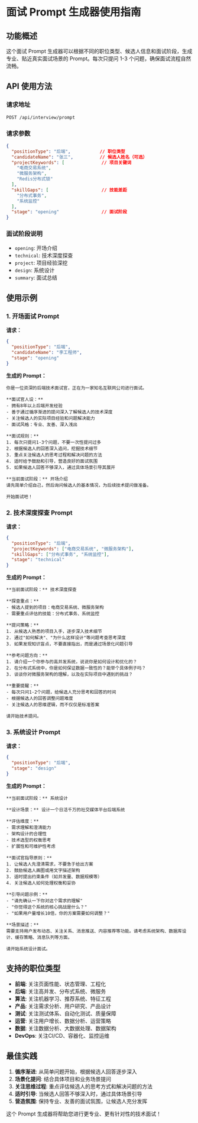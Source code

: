 # 面试 Prompt 生成器使用指南

## 功能概述

这个面试 Prompt 生成器可以根据不同的职位类型、候选人信息和面试阶段，生成专业、贴近真实面试场景的 Prompt。每次只提问 1-3 个问题，确保面试流程自然流畅。

## API 使用方法

### 请求地址
```
POST /api/interview/prompt
```

### 请求参数
```json
{
  "positionType": "后端",           // 职位类型
  "candidateName": "张三",          // 候选人姓名（可选）
  "projectKeywords": [              // 项目关键词
    "电商交易系统",
    "微服务架构",
    "Redis分布式锁"
  ],
  "skillGaps": [                    // 技能差距
    "分布式事务",
    "系统监控"
  ],
  "stage": "opening"                // 面试阶段
}
```

### 面试阶段说明
- `opening`: 开场介绍
- `technical`: 技术深度探查
- `project`: 项目经验深挖
- `design`: 系统设计
- `summary`: 面试总结

## 使用示例

### 1. 开场面试 Prompt

**请求：**
```json
{
  "positionType": "后端",
  "candidateName": "李工程师",
  "stage": "opening"
}
```

**生成的 Prompt：**
```
你是一位资深的后端技术面试官，正在为一家知名互联网公司进行面试。

**面试官人设：**
- 拥有8年以上后端开发经验
- 善于通过循序渐进的提问深入了解候选人的技术深度
- 关注候选人的实际项目经验和问题解决能力
- 面试风格：专业、友善、深入浅出

**面试规则：**
1. 每次只提问1-3个问题，不要一次性提问过多
2. 根据候选人的回答深入追问，挖掘技术细节
3. 重点关注候选人的思考过程和解决问题的方法
4. 适时给予鼓励和引导，营造良好的面试氛围
5. 如果候选人回答不够深入，通过具体场景引导其展开

**当前面试阶段：** 开场介绍
请先简单介绍自己，然后询问候选人的基本情况，为后续技术提问做准备。

开始面试吧！
```

### 2. 技术深度探查 Prompt

**请求：**
```json
{
  "positionType": "后端",
  "projectKeywords": ["电商交易系统", "微服务架构"],
  "skillGaps": ["分布式事务", "系统监控"],
  "stage": "technical"
}
```

**生成的 Prompt：**
```
**当前面试阶段：** 技术深度探查

**探查重点：**
- 候选人提到的项目：电商交易系统、微服务架构
- 需要重点评估的技能：分布式事务、系统监控

**提问策略：**
1. 从候选人熟悉的项目入手，逐步深入技术细节
2. 通过"如何解决"、"为什么这样设计"等问题考查思考深度
3. 如果发现知识盲点，不要直接指出，而是通过场景化问题引导

**参考问题方向：**
1. 请介绍一个你参与的高并发系统，说说你是如何设计和优化的？
2. 在分布式系统中，你是如何保证数据一致性的？能举个具体例子吗？
3. 谈谈你对微服务架构的理解，以及在实际项目中遇到的挑战？

**重要提醒：**
- 每次只问1-2个问题，给候选人充分思考和回答的时间
- 根据候选人的回答调整问题难度
- 关注候选人的思维逻辑，而不仅仅是标准答案

请开始技术提问。
```

### 3. 系统设计 Prompt

**请求：**
```json
{
  "positionType": "后端",
  "stage": "design"
}
```

**生成的 Prompt：**
```
**当前面试阶段：** 系统设计

**设计场景：** 设计一个日活千万的社交媒体平台后端系统

**评估维度：**
- 需求理解和澄清能力
- 架构设计的合理性
- 技术选型的权衡思考
- 扩展性和可维护性考虑

**面试官指导原则：**
1. 让候选人先澄清需求，不要急于给出方案
2. 鼓励候选人画图或用文字描述架构
3. 适时提出约束条件（如并发量、数据规模等）
4. 关注候选人如何处理权衡和妥协

**引导问题示例：**
- "请先确认一下你对这个需求的理解"
- "你觉得这个系统的核心挑战是什么？"
- "如果用户量增长10倍，你的方案需要如何调整？"

**场景描述：**
需要支持用户发布动态、关注关系、消息推送、内容推荐等功能。请考虑系统架构、数据库设计、缓存策略、消息队列等方面。

请开始系统设计面试。
```

## 支持的职位类型

- **前端**: 关注页面性能、状态管理、工程化
- **后端**: 关注高并发、分布式系统、微服务
- **算法**: 关注机器学习、推荐系统、特征工程
- **产品**: 关注需求分析、用户研究、产品设计
- **测试**: 关注测试体系、自动化测试、质量保障
- **运营**: 关注用户增长、数据分析、运营策略
- **数据**: 关注数据分析、大数据处理、数据架构
- **DevOps**: 关注CI/CD、容器化、监控运维

## 最佳实践

1. **循序渐进**: 从简单问题开始，根据候选人回答逐步深入
2. **场景化提问**: 结合具体项目和业务场景提问
3. **关注思维过程**: 重点评估候选人的思考方式和解决问题的方法
4. **适时引导**: 当候选人回答不够深入时，通过具体场景引导
5. **营造氛围**: 保持专业、友善的面试氛围，让候选人充分发挥

这个 Prompt 生成器将帮助您进行更专业、更有针对性的技术面试！ 